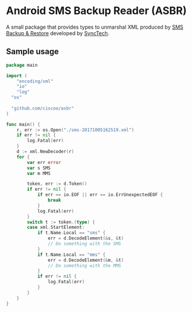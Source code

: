 # Android SMS Backup Reader (ASBR)

A small package that provides types to unmarshal XML produced by [SMS Backup & Restore](https://play.google.com/store/apps/details?id=com.riteshsahu.SMSBackupRestore) developed by [SyncTech](http://synctech.com.au/).

## Sample usage

```go
package main

import (
	"encoding/xml"
	"io"
	"log"
  "os"
  
  "github.com/ciscoo/asbr"
)

func main() {
	r, err := os.Open("./sms-20171005162519.xml")
	if err != nil {
		log.Fatal(err)
	}
	d := xml.NewDecoder(r)
	for {
		var err error
		var s SMS
		var m MMS

		token, err := d.Token()
		if err != nil {
			if err == io.EOF || err == io.ErrUnexpectedEOF {
				break
			}
			log.Fatal(err)
		}
		switch t := token.(type) {
		case xml.StartElement:
			if t.Name.Local == "sms" {
				err = d.DecodeElement(&s, &t)
				// Do something with the SMS
			}
			if t.Name.Local == "mms" {
				err = d.DecodeElement(&m, &t)
				// Do something with the MMS
			}
			if err != nil {
				log.Fatal(err)
			}
		}
	}
}
```
